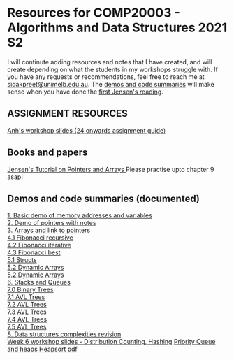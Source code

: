 # Resources for COMP20003 - Algorithms and Data Structures 2021 S2
I will continute adding resources and notes that I have created, and will create depending on what the students in my workshops struggle with. If you have any requests or recommendations, feel free to reach me at sidakpreet@unimelb.edu.au. The <a href="#demos-and-code-summaries-documented">demos and code summaries</a> will make sense when you have done the <a href="#books-and-papersf">first Jensen's reading</a>.
## ASSIGNMENT RESOURCES
<a href="https://github.com/extragravee/comp20003-sidak/blob/main/resources/PostWorkshopWeek4_AnhSlidesV1.pdf">Anh's workshop slides (24 onwards assignment guide)</a>
## Books and papers
<a href="https://github.com/extragravee/COMP20003/blob/master/prac/JensenTutorialPointersAndArraysInC.pdf">Jensen's Tutorial on Pointers and Arrays </a>
Please practise upto chapter 9 asap!
## Demos and code summaries (documented)
<a href="https://github.com/extragravee/comp20003-sidak/blob/main/resources/1.demo.c"> 1. Basic demo of memory addresses and variables </a> \
<a href="https://github.com/extragravee/comp20003-sidak/blob/main/resources/1.pointers.c"> 2. Demo of pointers with notes </a> \
<a href="https://github.com/extragravee/comp20003-sidak/blob/main/resources/2.pointer_types_and_arrays.c"> 3. Arrays and link to pointers </a> \
<a href="https://github.com/extragravee/comp20003-sidak/blob/main/resources/3.%20fib-recursive.c"> 4.1 Fibonacci recursive </a> \
<a href="https://github.com/extragravee/comp20003-sidak/blob/main/resources/4.%20fib-efficient.c"> 4.2 Fibonacci iterative </a> \
<a href="https://github.com/extragravee/comp20003-sidak/blob/main/resources/5.%20fib-best.c"> 4.3 Fibonacci best </a> \
<a href="https://github.com/extragravee/comp20003-sidak/blob/main/resources/4.0.structs.c"> 5.1 Structs </a> \
<a href="https://github.com/extragravee/comp20003-sidak/blob/main/resources/5.dynamic_arrays.c"> 5.2 Dynamic Arrays </a> \
<a href="https://github.com/extragravee/comp20003-sidak/blob/main/resources/5.dynamic_arrays.c"> 5.2 Dynamic Arrays </a> \
<a href="https://github.com/extragravee/comp20003-sidak/blob/main/resources/6.stacks_queues.c"> 6. Stacks and Queues </a>\
<a href="https://github.com/extragravee/comp20003-sidak/blob/main/resources/7.0.binary_trees.c"> 7.0 Binary Trees</a>\
<a href="https://github.com/extragravee/comp20003-sidak/blob/main/resources/7.1.avl_trees.png"> 7.1 AVL Trees</a>\
<a href="https://github.com/extragravee/comp20003-sidak/blob/main/resources/7.2.avl.png"> 7.2 AVL Trees</a>\
<a href="https://github.com/extragravee/comp20003-sidak/blob/main/resources/7.3.avl.png"> 7.3 AVL Trees</a>\
<a href="https://github.com/extragravee/comp20003-sidak/blob/main/resources/7.4.avl.png"> 7.4 AVL Trees</a>\
<a href="https://github.com/extragravee/comp20003-sidak/blob/main/resources/7.5.avl.gif"> 7.5 AVL Trees</a>\
<a href="https://github.com/extragravee/comp20003-sidak/blob/main/resources/8.revisionDSbasics.c"> 8. Data structures complexities revision</a>\
<a href="https://github.com/extragravee/comp20003-sidak/blob/main/resources/w6.pdf"> Week 6 workshop slides - Distribution Counting, Hashing</a>
<a href="https://github.com/extragravee/comp20003-sidak/blob/main/resources/2.0.priorityQ.c"> Priority Queue and heaps</a>
<a href="https://github.com/extragravee/comp20003-sidak/blob/main/resources/2.1.PQ-29-46.pdf"> Heapsort pdf</a>




  

